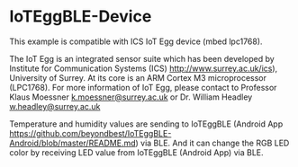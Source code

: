 # IoTEggBLE-Device

This example is compatible with ICS IoT Egg device (mbed lpc1768). 

The IoT Egg is an integrated sensor suite which has been developed by Institute for Communication Systems (ICS) http://www.surrey.ac.uk/ics), University of Surrey. At its core is an ARM Cortex M3 microprocessor (LPC1768). For more information of IoT Egg, please contact to Professor Klaus Moessner <k.moessner@surrey.ac.uk> or Dr. William Headley <w.headley@surrey.ac.uk>

Temperature and humidity values are sending to IoTEggBLE (Android App https://github.com/beyondbest/IoTEggBLE-Android/blob/master/README.md) via BLE. And it can change the RGB LED color by receiving LED value from IoTEggBLE (Android App) via BLE.
